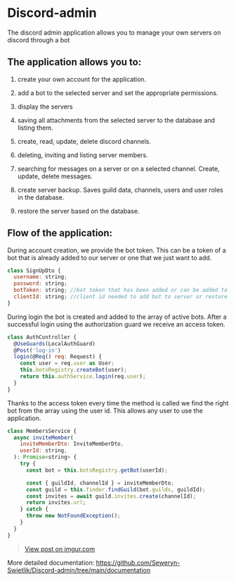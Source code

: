 # Discord-admin

The discord admin application allows you to manage your own servers on discord through a bot

## The application allows you to:

1. create your own account for the application.

2. add a bot to the selected server and set the appropriate permissions.

3. display the servers

4. saving all attachments from the selected server to the database and listing them.

5. create, read, update, delete discord channels.

6. deleting, inviting and listing server members.

7. searching for messages on a server or on a selected channel. Create, update, delete messages.

8. create server backup. Saves guild data, channels, users and user roles in the database.

9. restore the server based on the database.

## Flow of the application:

During account creation, we provide the bot token. This can be a token of a bot that is already added to our server or one that we just want to add.

```javascript
class SignUpDto {
  username: string;
  password: string;
  botToken: string; //bot token that has been added or can be added to the user server. We can find the token at https://discord.com/developers/applications
  clientId: string; //client id needed to add bot to server or restore server. We can find client id at https://discord.com/developers/applications
}
```

During login the bot is created and added to the array of active bots. After a successful login using the authorization guard we receive an access token.

```javascript
class AuthController {
  @UseGuards(LocalAuthGuard)
  @Post('log-in')
  login(@Req() req: Request) {
    const user = req.user as User;
    this.botsRegistry.createBot(user);
    return this.authService.login(req.user);
  }
}
```

Thanks to the access token every time the method is called we find the right bot from the array using the user id. This allows any user to use the application.

```javascript
class MembersService {
  async inviteMember(
    inviteMemberDto: InviteMemberDto,
    userId: string,
  ): Promise<string> {
    try {
      const bot = this.botsRegistry.getBot(userId);

      const { guildId, channelId } = inviteMemberDto;
      const guild = this.finder.findGuild(bot.guilds, guildId);
      const invites = await guild.invites.create(channelId);
      return invites.url;
    } catch {
      throw new NotFoundException();
    }
  }
}
```

<blockquote class="imgur-embed-pub" lang="en" data-id="HU7Jirv"><a href="https://imgur.com/HU7Jirv">View post on imgur.com</a></blockquote><script async src="//s.imgur.com/min/embed.js" charset="utf-8"></script>

More detailed documentation: https://github.com/Seweryn-Swietlik/Discord-admin/tree/main/documentation
